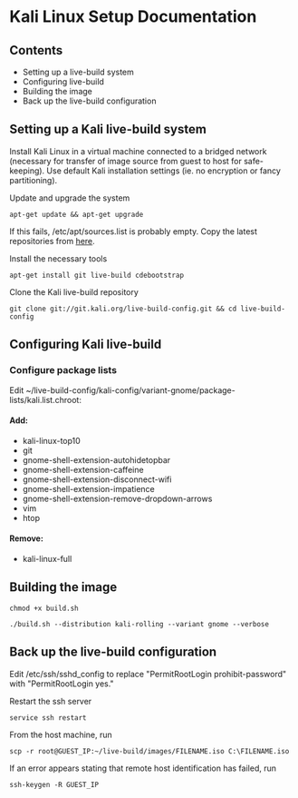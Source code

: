 # Kali Linux Setup Documentation

## Contents

- Setting up a live-build system
- Configuring live-build
- Building the image
- Back up the live-build configuration

## Setting up a Kali live-build system

Install Kali Linux in a virtual machine connected to a bridged network (necessary for transfer of image source from guest to host for safe-keeping). Use default Kali installation settings (ie. no encryption or fancy partitioning).

Update and upgrade the system

`apt-get update && apt-get upgrade`

If this fails, /etc/apt/sources.list is probably empty. Copy the latest repositories from [here](https://docs.kali.org/general-use/kali-linux-sources-list-repositories).

Install the necessary tools

`apt-get install git live-build cdebootstrap`

Clone the Kali live-build repository

`git clone git://git.kali.org/live-build-config.git && cd live-build-config`

## Configuring Kali live-build

### Configure package lists

Edit ~/live-build-config/kali-config/variant-gnome/package-lists/kali.list.chroot:

#### Add:

- kali-linux-top10
- git
- gnome-shell-extension-autohidetopbar
- gnome-shell-extension-caffeine
- gnome-shell-extension-disconnect-wifi
- gnome-shell-extension-impatience
- gnome-shell-extension-remove-dropdown-arrows
- vim
- htop

#### Remove:

- kali-linux-full

## Building the image

`chmod +x build.sh`

`./build.sh --distribution kali-rolling --variant gnome --verbose`

## Back up the live-build configuration

Edit /etc/ssh/sshd_config to replace "PermitRootLogin prohibit-password" with "PermitRootLogin yes."

Restart the ssh server

`service ssh restart`

From the host machine, run

`scp -r root@GUEST_IP:~/live-build/images/FILENAME.iso C:\FILENAME.iso`

If an error appears stating that remote host identification has failed, run

`ssh-keygen -R GUEST_IP`
